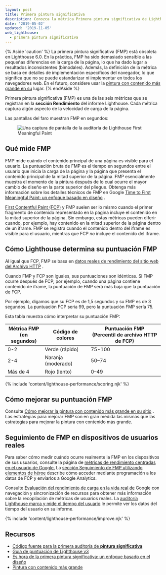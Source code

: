 ```yaml
---
layout: post
title: Primera pintura significativa
description: Conozca la métrica Primera pintura significativa de Lighthouse y cómo medirla y optimizarla.
date: '2019-05-02'
updated: '2019-11-05'
web_lighthouse:
  - primera pintura significativa
---
```


{% Aside 'caution' %} La primera pintura significativa (FMP) está obsoleta en Lighthouse 6.0. En la práctica, FMP ha sido demasiado sensible a las pequeñas diferencias en la carga de la página, lo que ha dado lugar a resultados inconsistentes (bimodales). Además, la definición de la métrica se basa en detalles de implementación específicos del navegador, lo que significa que no se puede estandarizar ni implementar en todos los navegadores web. En el futuro, considere usar la [pintura con contenido más grande en su](/largest-contentful-paint/) lugar. {% endAside %}

Primera pintura significativa (FMP) es una de las seis métricas que se registran en la **sección Rendimiento** del informe Lighthouse. Cada métrica captura algún aspecto de la velocidad de carga de la página.

Las pantallas del faro muestran FMP en segundos:

<figure class="w-figure"><img class="w-screenshot" src="first-meaningful-paint.png" alt="Una captura de pantalla de la auditoría de Lighthouse First Meaningful Paint"></figure>

## Qué mide FMP

FMP mide cuándo el contenido principal de una página es visible para el usuario. La puntuación bruta de FMP es el tiempo en segundos entre el usuario que inicia la carga de la página y la página que presenta el contenido principal de la mitad superior de la página. FMP esencialmente muestra el momento de la pintura después de lo cual ocurre el mayor cambio de diseño en la parte superior del pliegue. Obtenga más información sobre los detalles técnicos de FMP en Google [Time to First Meaningful Paint: un enfoque basado en diseño](https://docs.google.com/document/d/1BR94tJdZLsin5poeet0XoTW60M0SjvOJQttKT-JK8HI/view) .

[First Contentful Paint (FCP)](/first-contentful-paint) y FMP suelen ser lo mismo cuando el primer fragmento de contenido representado en la página incluye el contenido en la mitad superior de la página. Sin embargo, estas métricas pueden diferir cuando, por ejemplo, hay contenido en la mitad superior de la página dentro de un iframe. FMP se registra cuando el contenido dentro del iframe es visible para el usuario, mientras que FCP *no* incluye el contenido del iframe.

## Cómo Lighthouse determina su puntuación FMP

Al igual que FCP, FMP se basa en [datos reales de rendimiento del sitio web del Archivo HTTP](https://httparchive.org/reports/loading-speed#fcp) .

Cuando FMP y FCP son iguales, sus puntuaciones son idénticas. Si FMP ocurre después de FCP, por ejemplo, cuando una página contiene contenido de iframe, la puntuación de FMP será más baja que la puntuación de FCP.

Por ejemplo, digamos que su FCP es de 1,5 segundos y su FMP es de 3 segundos. La puntuación FCP sería 99, pero la puntuación FMP sería 75.

Esta tabla muestra cómo interpretar su puntuación FMP:

<div class="w-table-wrapper">
  <table>
    <thead>
      <tr>
        <th>Métrica FMP<br> (en segundos)</th>
        <th>Código de colores</th>
        <th>Puntuación FMP<br> (Percentil de archivo HTTP de FCP)</th>
      </tr>
    </thead>
    <tbody>
      <tr>
        <td>0-2</td>
        <td>Verde (rápido)</td>
        <td>75-100</td>
      </tr>
      <tr>
        <td>2-4</td>
        <td>Naranja (moderado)</td>
        <td>50–74</td>
      </tr>
      <tr>
        <td>Más de 4</td>
        <td>Rojo (lento)</td>
        <td>0–49</td>
      </tr>
    </tbody>
  </table>
</div>

{% include 'content/lighthouse-performance/scoring.njk' %}

## Cómo mejorar su puntuación FMP

Consulte [Cómo mejorar la pintura con contenido más grande en su sitio] . Las estrategias para mejorar FMP son en gran medida las mismas que las estrategias para mejorar la pintura con contenido más grande.

## Seguimiento de FMP en dispositivos de usuarios reales

Para saber cómo medir cuándo ocurre realmente la FMP en los dispositivos de sus usuarios, consulte la página de [métricas de rendimiento centradas en el usuario de Google.] La [sección Seguimiento de FMP utilizando elementos de héroe] describe cómo acceder mediante programación a los datos de FCP y enviarlos a Google Analytics.

Consulte [Evaluación del rendimiento de carga en la vida real de](https://developers.google.com/web/fundamentals/performance/navigation-and-resource-timing/) Google con navegación y sincronización de recursos para obtener más información sobre la recopilación de métricas de usuarios reales. La [auditoría Lighthouse marca y mide el tiempo del usuario](/user-timings) le permite ver los datos del tiempo del usuario en su informe.

{% include 'content/lighthouse-performance/improve.njk' %}

## Recursos

- [Código fuente para la primera auditoría de **pintura significativa**](https://github.com/GoogleChrome/lighthouse/blob/master/lighthouse-core/audits/metrics/first-meaningful-paint.js)
- [Guía de puntuación de Lighthouse v3](https://developers.google.com/web/tools/lighthouse/v3/scoring)
- [Es hora de la primera pintura significativa: un enfoque basado en el diseño](https://docs.google.com/document/d/1BR94tJdZLsin5poeet0XoTW60M0SjvOJQttKT-JK8HI/view)
- [Pintura con contenido más grande](/largest-contentful-paint)


[métricas de rendimiento centradas en el usuario de Google.]: https://developers.google.com/web/fundamentals/performance/user-centric-performance-metrics
[sección Seguimiento de FMP utilizando elementos de héroe]: https://developers.google.com/web/fundamentals/performance/user-centric-performance-metrics#tracking_fmp_using_hero_elements
[Cómo mejorar la pintura con contenido más grande en su sitio]: /largest-contentful-paint#how-to-improve-largest-contentful-paint-on-your-site